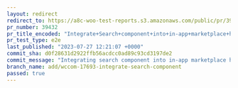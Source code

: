 ```yaml
---
layout: redirect
redirect_to: https://a8c-woo-test-reports.s3.amazonaws.com/public/pr/39432/e2e/index.html
pr_number: 39432
pr_title_encoded: "Integrate+Search+component+into+in-app+marketplace+header"
pr_test_type: e2e
last_published: "2023-07-27 12:21:07 +0000"
commit_sha: d0f28631d2922ffb56acdcc0ad89c93cd3197de2
commit_message: "Integrating search component into in-app marketplace header."
branch_name: add/wccom-17693-integrate-search-component
passed: true
---
```

